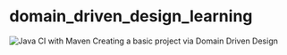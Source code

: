 # domain_driven_design_learning

![Java CI with Maven](https://github.com/smzerehpoush/domain_driven_design_learning/workflows/Java%20CI%20with%20Maven/badge.svg)
Creating a basic project via Domain Driven Design
